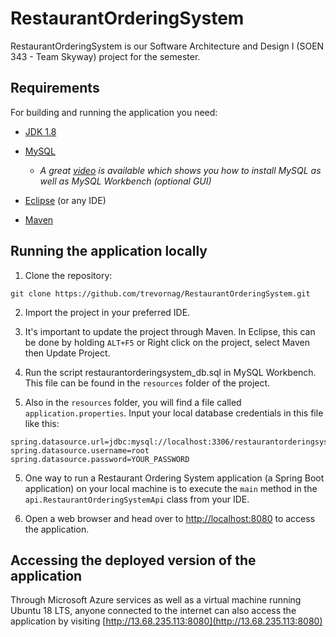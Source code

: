 # RestaurantOrderingSystem
RestaurantOrderingSystem is our Software Architecture and Design I (SOEN 343 - Team Skyway) project for the semester.


## Requirements
For building and running the application you need:

- [JDK 1.8](http://www.oracle.com/technetwork/java/javase/downloads/jdk8-downloads-2133151.html)
- [MySQL](https://dev.mysql.com/downloads/installer/)
  
  - *A great [video](https://www.youtube.com/watch?v=u96rVINbAUI) is available which shows you how to install MySQL as well as MySQL Workbench (optional GUI)*
- [Eclipse](https://www.eclipse.org/downloads/) (or any IDE)
- [Maven](https://stackoverflow.com/questions/8620127/maven-in-eclipse-step-by-step-installation)


## Running the application locally

1. Clone the repository:
 ```
 git clone https://github.com/trevornag/RestaurantOrderingSystem.git
 ```
2. Import the project in your preferred IDE.

3. It's important to update the project through Maven. In Eclipse, this can be done by holding `ALT+F5` or Right click on the project, select Maven then Update Project.

4. Run the script restaurantorderingsystem_db.sql in MySQL Workbench. This file can be found in the `resources` folder of the project.

5. Also in the `resources` folder, you will find a file called `application.properties`. Input your local database credentials in this file like this:

  ```
  spring.datasource.url=jdbc:mysql://localhost:3306/restaurantorderingsystem_db
  spring.datasource.username=root
  spring.datasource.password=YOUR_PASSWORD
  ```

5. One way to run a Restaurant Ordering System application (a Spring Boot application) on your local machine is to execute the `main` method in the `api.RestaurantOrderingSystemApi` class from your IDE.

6. Open a web browser and head over to [http://localhost:8080](http://localhost:8080) to access the application.


## Accessing the deployed version of the application

Through Microsoft Azure services as well as a virtual machine running Ubuntu 18 LTS, anyone connected to the internet can also access the application by visiting [http://13.68.235.113:8080](http://13.68.235.113:8080)
